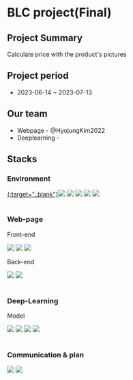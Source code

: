 # BLC project(Final)

<h2>Project Summary</h2>
<p>Calculate price with the product's pictures</p>

<h2>Project period</h2>
 <ul>
   <li>2023-06-14 ~ 2023-07-13</li>
 </ul>

<h2>Our team</h2>
<ul>
 <li>Webpage - @HyojungKim2022</li>
 <li>Deeplearning - </li>
</ul>
  
<h2>Stacks</h2>
<h3>Environment</h3>
<div>
  <a href = "https://code.visualstudio.com" target="_blank">{:target="_blank"}<img src="https://img.shields.io/badge/visualstudiocode-007ACC?style=for-the-badge&logo=visualstudiocode&logoColor=white"></a>
  <a href = "https://www.kaggle.com" target="_blank"><img src="https://img.shields.io/badge/kaggle-20BEFF?style=for-the-badge&logo=kaggle&logoColor=white"></a>
  <a href = "https://colab.research.google.com" target="_blank"><img src="https://img.shields.io/badge/googlecolab-F9AB00?style=for-the-badge&logo=googlecolab&logoColor=white"></a>
  <a href = "https://www.jetbrains.com/ko-kr/pycharm/" target="_blank"><img src="https://img.shields.io/badge/pycharm-000000?style=for-the-badge&logo=pycharm&logoColor=white"></a>
  <a href = "https://github.com" target="_blank"><img src="https://img.shields.io/badge/github-181717?style=for-the-badge&logo=github&logoColor=white"></a>
</div>
<br>
<h3>Web-page</h3>
<p>Front-end</p>
<div>
  <img src="https://img.shields.io/badge/html5-E34F26?style=for-the-badge&logo=html5&logoColor=white">
  <img src="https://img.shields.io/badge/css3-1572B6?style=for-the-badge&logo=css3&logoColor=white">
  <img src="https://img.shields.io/badge/javascript-F7DF1E?style=for-the-badge&logo=javascript&logoColor=white">
</div>
<p>Back-end</p>
<div>
  <img src="https://img.shields.io/badge/django-092E20?style=for-the-badge&logo=django&logoColor=white">
  <img src="https://img.shields.io/badge/javascript-F7DF1E?style=for-the-badge&logo=javascript&logoColor=white">
</div>
<br>
<h3>Deep-Learning</h3>
<p>Model</p>
<div>
  <img src="https://img.shields.io/badge/yolov3-181717?style=for-the-badge&logo=github&logoColor=white">
  <img src="https://img.shields.io/badge/yolov5-181717?style=for-the-badge&logo=github&logoColor=white">
  <img src="https://img.shields.io/badge/faster_rcnn-181717?style=for-the-badge&logo=github&logoColor=white">
  <img src="https://img.shields.io/badge/efficeint-det-181717?style=for-the-badge&logo=github&logoColor=white">
</div>
<br>
<h3>Communication & plan</h3>
<div>
  <img src="https://img.shields.io/badge/slack-4A154B?style=for-the-badge&logo=slack&logoColor=white">
  <img src="https://img.shields.io/badge/notion-000000?style=for-the-badge&logo=notion&logoColor=white">
</div>
  

